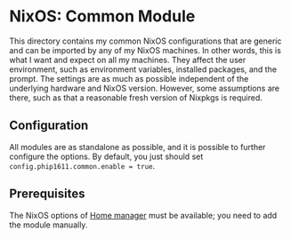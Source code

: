 # NixOS: Common Module

This directory contains my common NixOS configurations that are generic and can
be imported by any of my NixOS machines. In other words, this is what I want and
expect on all my machines. They affect the user environment, such as environment
variables, installed packages, and the prompt. The settings are as much as
possible independent of the underlying hardware and NixOS version. However, some
assumptions are there, such as that a reasonable fresh version of Nixpkgs is
required.

## Configuration

All modules are as standalone as possible, and it is possible to further
configure the options. By default, you just should set
`config.phip1611.common.enable = true`.

## Prerequisites

The NixOS options of [Home manager](https://github.com/nix-community/home-manager) must be available; you need to add the
module manually.
